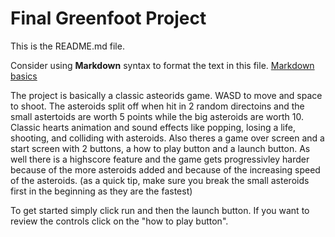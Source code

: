 # Final Greenfoot Project
This is the README.md file.

Consider using **Markdown** syntax to format the text in this file. [Markdown basics](https://www.markdownguide.org/getting-started/)


The project is basically a classic asteorids game. WASD to move and space to shoot. The asteroids split off when hit in 2 random directoins and the small astertoids are worth 5 points while the big asteroids are worth 10. Classic hearts animation and sound effects like popping, losing a life, shooting, and colliding with asteroids. Also theres a game over screen and a start screen with 2 buttons, a how to play button and a launch button. As well there is a highscore feature and the game gets progressivley harder because of the more asteroids added and because of the increasing speed of the asteroids. (as a quick tip, make sure you break the small asteroids first in the beginning as they are the fastest)

To get started simply click run and then the launch button. If you want to review the controls click on the "how to play button".